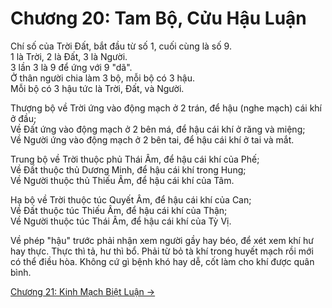 # Chương 20: Tam Bộ, Cửu Hậu Luận

Chí số của Trời Đất, bắt đầu từ số 1, cuối cùng là số 9.  
1 là Trời, 2 là Đất, 3 là Người.  
3 lần 3 là 9 để ứng với 9 "dã".  
Ở thân người chia làm 3 bộ, mỗi bộ có 3 hậu.  
Mỗi bộ có 3 hậu tức là Trời, Đất, và Người.

Thượng bộ về Trời ứng vào động mạch ở 2 trán, để hậu (nghe mạch) cái khí ở đầu;  
Về Đất ứng vào động mạch ở 2 bên má, để hậu cái khí ở răng và miệng;  
Về Người ứng vào động mạch ở 2 bên tai, để hậu cái khí ở tai và mắt.

Trung bộ về Trời thuộc phủ Thái Âm, để hậu cái khí của Phế;  
Về Đất thuộc thủ Dương Minh, để hậu cái khí trong Hung;  
Về Người thuộc thủ Thiếu Âm, để hậu cái khí của Tâm.

Hạ bộ về Trời thuộc túc Quyết Âm, để hậu cái khí của Can;  
Về Đất thuộc túc Thiếu Âm, để hậu cái khí của Thận;  
Về Người thuộc túc Thái Âm, để hậu cái khí của Tỳ Vị.

Về phép "hậu" trước phải nhận xem người gầy hay béo, để xét xem khí hư hay thực.
Thực thì tả, hư thì bổ. Phải từ bỏ tà khí trong huyết mạch rồi mới có thể điều
hòa. Không cứ gì bệnh khó hay dễ, cốt làm cho khí được quân bình.

[Chương 21: Kinh Mạch Biệt Luận &rarr;](https://github.com/thaicuc/sach-y-dich/blob/master/contents/21-kinh-mach-biet-luan.md)
